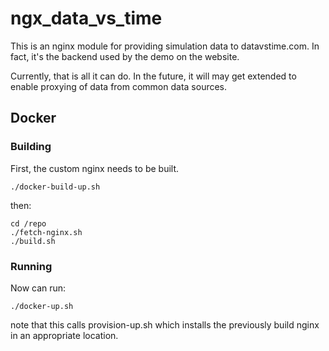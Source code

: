 # ngx_data_vs_time

This is an nginx module for providing simulation data to datavstime.com. In fact, it's the backend used by the demo on the website. 

Currently, that is all it can do. In the future, it will may get extended to enable proxying of data from common data sources.

## Docker

### Building

First, the custom nginx needs to be built.

    ./docker-build-up.sh

then:

    cd /repo
    ./fetch-nginx.sh
    ./build.sh

### Running

Now can run:

    ./docker-up.sh

note that this calls provision-up.sh which installs the previously build nginx in an appropriate location.
